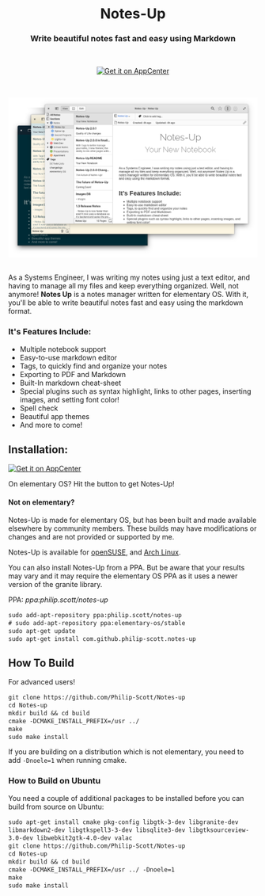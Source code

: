 <div>
  <h1 align="center">Notes-Up</h1>
  <h3 align="center">Write beautiful notes fast and easy using Markdown</h3>
</div>

<br/>

<p align="center">
  <a href="https://appcenter.elementary.io/com.github.philip-scott.notes-up">
    <img src="https://appcenter.elementary.io/badge.svg" alt="Get it on AppCenter">
  </a>
</p>

<br/>

<p align="center">
    <img src="Screenshot.png" alt="Screenshot">
</p>

<h2> </h2>

As a Systems Engineer, I was writing my notes using just a text editor, and having to manage all my files and keep everything organized. Well, not anymore! **Notes Up** is a notes manager written for elementary OS. With it, you'll be able to write beautiful notes fast and easy using the markdown format.

### It's Features Include:

- Multiple notebook support
- Easy-to-use markdown editor
- Tags, to quickly find and organize your notes
- Exporting to PDF and Markdown
- Built-In markdown cheat-sheet
- Special plugins such as syntax highlight, links to other pages, inserting images, and setting font color!
- Spell check
- Beautiful app themes
- And more to come!

## Installation:
[![Get it on AppCenter](https://appcenter.elementary.io/badge.svg)](https://appcenter.elementary.io/com.github.philip-scott.notes-up)

On elementary OS? Hit the button to get Notes-Up!

#### Not on elementary?
Notes-Up is made for elementary OS, but has been built and made available elsewhere by community members. These builds may have modifications or changes and are not provided or supported by me.

Notes-Up is available for [openSUSE](https://software.opensuse.org/package/notes-up), and [Arch Linux](https://aur.archlinux.org/packages/?O=0&K=notes-up).

You can also install Notes-Up from a PPA. But be aware that your results may vary and it may require the elementary OS PPA as it uses a newer version of the granite library.

PPA: _ppa:philip.scott/notes-up_

	sudo add-apt-repository ppa:philip.scott/notes-up
	# sudo add-apt-repository ppa:elementary-os/stable
	sudo apt-get update
	sudo apt-get install com.github.philip-scott.notes-up

## How To Build
For advanced users!

	git clone https://github.com/Philip-Scott/Notes-up
	cd Notes-up
	mkdir build && cd build
	cmake -DCMAKE_INSTALL_PREFIX=/usr ../
	make
	sudo make install

If you are building on a distribution which is not elementary, you need to add `-Dnoele=1` when running cmake.

### How to Build on Ubuntu
You need a couple of additional packages to be installed before you can build from source on Ubuntu:

	sudo apt-get install cmake pkg-config libgtk-3-dev libgranite-dev libmarkdown2-dev libgtkspell3-3-dev libsqlite3-dev libgtksourceview-3.0-dev libwebkit2gtk-4.0-dev valac
	git clone https://github.com/Philip-Scott/Notes-up
	cd Notes-up
	mkdir build && cd build
	cmake -DCMAKE_INSTALL_PREFIX=/usr ../ -Dnoele=1
	make
	sudo make install


